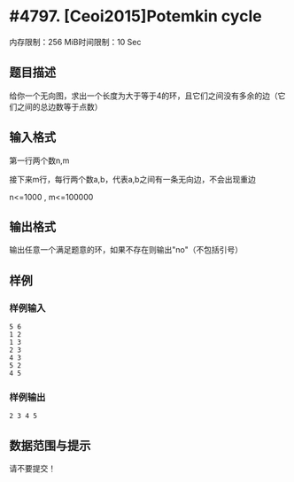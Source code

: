# #4797. [Ceoi2015]Potemkin cycle

内存限制：256 MiB时间限制：10 Sec

## 题目描述

给你一个无向图，求出一个长度为大于等于4的环，且它们之间没有多余的边（它们之间的总边数等于点数）

## 输入格式

第一行两个数n,m

接下来m行，每行两个数a,b，代表a,b之间有一条无向边，不会出现重边

n<=1000 , m<=100000

## 输出格式

输出任意一个满足题意的环，如果不存在则输出"no"（不包括引号）

## 样例

### 样例输入

    
    5 6
    1 2
    1 3
    2 3
    4 3
    5 2
    4 5
    
    

### 样例输出

    
    2 3 4 5
    

## 数据范围与提示

请不要提交！
